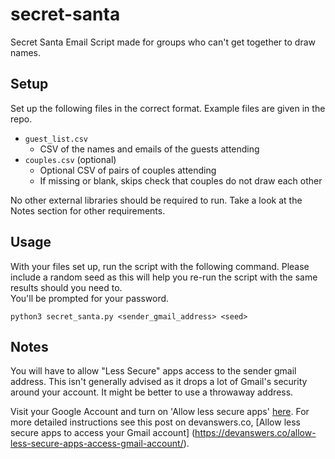 # secret-santa
Secret Santa Email Script made for groups who can't get together to draw names.  

## Setup
Set up the following files in the correct format. Example files are given in the repo.  

- `guest_list.csv`  
  - CSV of the names and emails of the guests attending
- `couples.csv` (optional)
   - Optional CSV of pairs of couples attending
   - If missing or blank, skips check that couples do not draw each other

No other external libraries should be required to run. Take a look at the Notes section for other requirements.

## Usage
With your files set up, run the script with the following command. Please include a random seed as this
will help you re-run the script with the same results should you need to.  
You'll be prompted for your password.


```python3 secret_santa.py <sender_gmail_address> <seed>```  

## Notes

You will have to allow "Less Secure" apps access to the sender gmail address.
This isn't generally advised as it drops a lot of Gmail's security around your
account. It might be better to use a throwaway address.

Visit your Google Account and turn on 'Allow less secure apps' [here](https://myaccount.google.com/lesssecureapps). For more detailed instructions see this post on devanswers.co, [Allow less secure apps to access your Gmail account] (https://devanswers.co/allow-less-secure-apps-access-gmail-account/).
